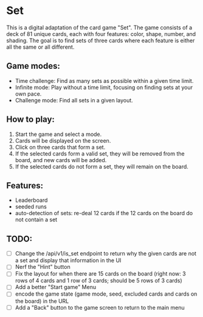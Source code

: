 # Set

This is a digital adaptation of the card game "Set". The game consists of a deck of 81 unique cards, each with four features: color, shape, number, and shading. The goal is to find sets of three cards where each feature is either all the same or all different.  

## Game modes:
- Time challenge: Find as many sets as possible within a given time limit.
- Infinite mode: Play without a time limit, focusing on finding sets at your own pace.
- Challenge mode: Find all sets in a given layout.

## How to play:
1. Start the game and select a mode.
2. Cards will be displayed on the screen.
3. Click on three cards that form a set.
4. If the selected cards form a valid set, they will be removed from the board, and new cards will be added.
5. If the selected cards do not form a set, they will remain on the board.


## Features:
- Leaderboard
- seeded runs
- auto-detection of sets: re-deal 12 cards if the 12 cards on the board do not contain a set
  

## TODO:
- [ ] Change the /api/v1/is_set endpoint to return why the given cards are not a set and display that information in the UI
- [ ] Nerf the "Hint" button
- [ ] Fix the layout for when there are 15 cards on the board (right now: 3 rows of 4 cards and 1 row of 3 cards; should be 5 rows of 3 cards)
- [ ] Add a better "Start game" Menu
- [ ] encode the game state (game mode, seed, excluded cards and cards on the board) in the URL
- [ ] Add a "Back" button to the game screen to return to the main menu